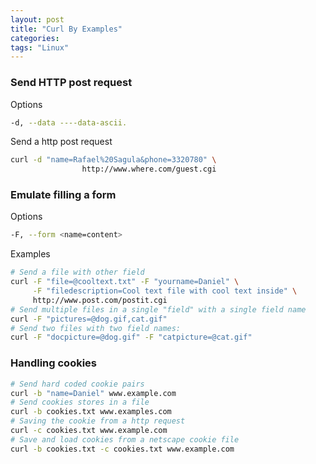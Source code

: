 ```yaml
---
layout: post
title: "Curl By Examples"
categories:
tags: "Linux"
---
```


### Send HTTP post request
Options
```bash
-d, --data ----data-ascii.
```

Send a http post request
```bash
curl -d "name=Rafael%20Sagula&phone=3320780" \
                http://www.where.com/guest.cgi
```

### Emulate filling a form
Options
```bash
-F, --form <name=content>
```

Examples
```bash
# Send a file with other field
curl -F "file=@cooltext.txt" -F "yourname=Daniel" \
     -F "filedescription=Cool text file with cool text inside" \
     http://www.post.com/postit.cgi
# Send multiple files in a single "field" with a single field name
curl -F "pictures=@dog.gif,cat.gif"
# Send two files with two field names:
curl -F "docpicture=@dog.gif" -F "catpicture=@cat.gif"
```


### Handling cookies

```bash
# Send hard coded cookie pairs
curl -b "name=Daniel" www.example.com
# Send cookies stores in a file
curl -b cookies.txt www.examples.com
# Saving the cookie from a http request
curl -c cookies.txt www.example.com
# Save and load cookies from a netscape cookie file
curl -b cookies.txt -c cookies.txt www.example.com
```
